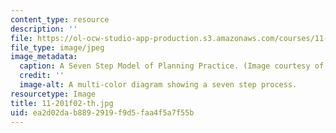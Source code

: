 ```yaml
---
content_type: resource
description: ''
file: https://ol-ocw-studio-app-production.s3.amazonaws.com/courses/11-201-gateway-planning-action-fall-2002/ea2d02dab8892919f9d5faa4f5a7f55b_11-201f02-th.jpg
file_type: image/jpeg
image_metadata:
  caption: A Seven Step Model of Planning Practice. (Image courtesy of Lawrence Susskind.)
  credit: ''
  image-alt: A multi-color diagram showing a seven step process.
resourcetype: Image
title: 11-201f02-th.jpg
uid: ea2d02da-b889-2919-f9d5-faa4f5a7f55b
---
```

